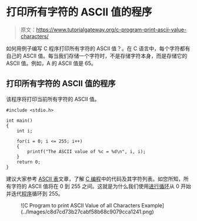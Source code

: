 # 打印所有字符的 ASCII 值的程序

> 原文：<https://www.tutorialgateway.org/c-program-print-ascii-value-characters/>

如何用例子编写 C 程序打印所有字符的 ASCII 值？。在 C 语言中，每个字符都有自己的 ASCII 值。每当我们存储一个字符时，不是存储字符本身，而是存储它的 ASCII 值。例如，A 的 ASCII 值是 65。

## 打印所有字符的 ASCII 值的程序

该程序将打印当前所有字符的 ASCII 值。

```
#include <stdio.h>

int main()
{
  	int i;

  	for(i = 0; i <= 255; i++)
   	{
    	printf("The ASCII value of %c = %d\n", i, i);
   	}
  	return 0;
}
```

建议大家参考 [ASCII 表](https://www.tutorialgateway.org/ascii-table/)文章，了解 [C 编程](https://www.tutorialgateway.org/c-programming/)中的代码及其字符列表。如您所知，所有字符的 ASCII 值将在 0 到 255 之间。这就是为什么我们使用[进行循环](https://www.tutorialgateway.org/for-loop-in-c-programming/)从 0 开始并迭代[程序](https://www.tutorialgateway.org/c-programming-examples/)循环到 255。

<figure class="wp-block-image">![C Program to print ASCII Value of all Characters Example](../Images/c8d7cd73b27cabf58b68c9079cca1241.png)</figure>